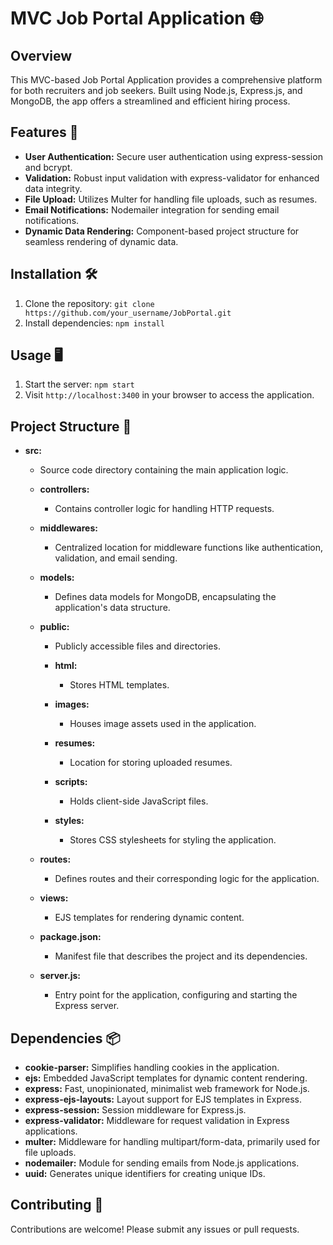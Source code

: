 # MVC Job Portal Application 🌐

## Overview
This MVC-based Job Portal Application provides a comprehensive platform for both recruiters and job seekers. Built using Node.js, Express.js, and MongoDB, the app offers a streamlined and efficient hiring process.

## Features 🚀
- **User Authentication:** Secure user authentication using express-session and bcrypt.
- **Validation:** Robust input validation with express-validator for enhanced data integrity.
- **File Upload:** Utilizes Multer for handling file uploads, such as resumes.
- **Email Notifications:** Nodemailer integration for sending email notifications.
- **Dynamic Data Rendering:** Component-based project structure for seamless rendering of dynamic data.

## Installation 🛠️
1. Clone the repository: `git clone https://github.com/your_username/JobPortal.git`
2. Install dependencies: `npm install`

## Usage 🖥️
1. Start the server: `npm start`
2. Visit `http://localhost:3400` in your browser to access the application.

## Project Structure 📂
- **src:**
  - Source code directory containing the main application logic.

  - **controllers:**
    - Contains controller logic for handling HTTP requests.

  - **middlewares:**
    - Centralized location for middleware functions like authentication, validation, and email sending.

  - **models:**
    - Defines data models for MongoDB, encapsulating the application's data structure.

  - **public:**
    - Publicly accessible files and directories.

    - **html:**
      - Stores HTML templates.

    - **images:**
      - Houses image assets used in the application.

    - **resumes:**
      - Location for storing uploaded resumes.

    - **scripts:**
      - Holds client-side JavaScript files.

    - **styles:**
      - Stores CSS stylesheets for styling the application.

  - **routes:**
    - Defines routes and their corresponding logic for the application.

  - **views:**
    - EJS templates for rendering dynamic content.

  - **package.json:**
    - Manifest file that describes the project and its dependencies.

  - **server.js:**
    - Entry point for the application, configuring and starting the Express server.


## Dependencies 📦
- **cookie-parser:** Simplifies handling cookies in the application.
- **ejs:** Embedded JavaScript templates for dynamic content rendering.
- **express:** Fast, unopinionated, minimalist web framework for Node.js.
- **express-ejs-layouts:** Layout support for EJS templates in Express.
- **express-session:** Session middleware for Express.js.
- **express-validator:** Middleware for request validation in Express applications.
- **multer:** Middleware for handling multipart/form-data, primarily used for file uploads.
- **nodemailer:** Module for sending emails from Node.js applications.
- **uuid:** Generates unique identifiers for creating unique IDs.

## Contributing 🤝
Contributions are welcome! Please submit any issues or pull requests.

